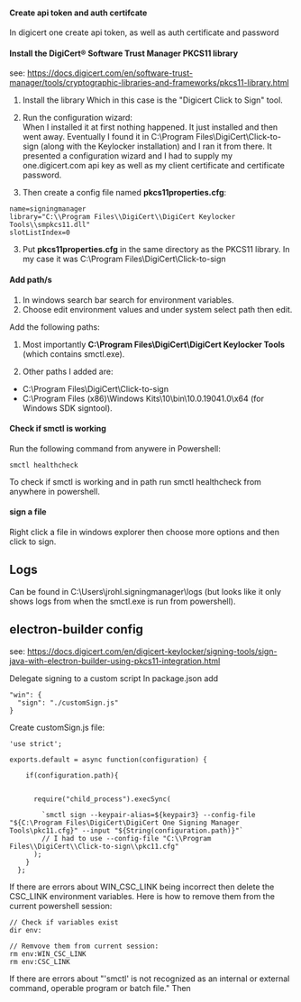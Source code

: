 #### Create api token and auth certifcate
In digicert one create api token, as well as auth certificate and password










#### Install the DigiCert​​®​​ Software Trust Manager PKCS11 library
see: https://docs.digicert.com/en/software-trust-manager/tools/cryptographic-libraries-and-frameworks/pkcs11-library.html

1. Install the library 
Which in this case is the "Digicert Click to Sign" tool.


2. Run the configuration wizard:  
When I installed it at first nothing happened. It just installed and then went away.
Eventually I found it in  C:\Program Files\DigiCert\Click-to-sign (along with the Keylocker installation) and I ran it from there.
It presented a configuration wizard and I had to supply my one.digicert.com api key as well as my client certificate and certificate password.

5. Then create a config file named **pkcs11properties.cfg**:
```
name=signingmanager 
library="C:\\Program Files\\DigiCert\\DigiCert Keylocker Tools\\smpkcs11.dll"
slotListIndex=0
```

3. Put **pkcs11properties.cfg** in the same directory as the PKCS11 library. 
In my case it was C:\Program Files\DigiCert\Click-to-sign


#### Add path/s
1. In windows search bar search for environment variables. 
2. Choose edit environment values and under system select path then edit.

Add the following paths:
1. Most importantly **C:\Program Files\DigiCert\DigiCert Keylocker Tools** (which contains smctl.exe).

2. Other paths I added are:
* C:\Program Files\DigiCert\Click-to-sign
* C:\Program Files (x86)\Windows Kits\10\bin\10.0.19041.0\x64 (for Windows SDK signtool).

#### Check if smctl is working
Run the following command from anywere in Powershell:
```
smctl healthcheck
```

To check if smctl is working and in path run smctl healthcheck from anywhere in powershell.
#### sign a file
Right click a file in windows explorer then choose more options and then click to sign.

## Logs
Can be found in C:\Users\jrohl\.signingmanager\logs (but looks like it only shows logs from when the smctl.exe is run from powershell).

## electron-builder config
see: https://docs.digicert.com/en/digicert-keylocker/signing-tools/sign-java-with-electron-builder-using-pkcs11-integration.html


Delegate signing to a custom script
In package.json add
```
"win": {
  "sign": "./customSign.js"
}
```

Create customSign.js file:
```
'use strict';

exports.default = async function(configuration) {
   
    if(configuration.path){

    
      require("child_process").execSync(
     
        `smctl sign --keypair-alias=${keypair3} --config-file "${C:\Program Files\DigiCert\DigiCert One Signing Manager Tools\pkc11.cfg}" --input "${String(configuration.path)}"`
        // I had to use --config-file "C:\\Program Files\\DigiCert\\Click-to-sign\\pkc11.cfg"
      );
    }
  };
```

If there are errors about WIN_CSC_LINK being incorrect then delete the CSC_LINK environment variables.
Here is how to remove them from the current powershell session:
```
// Check if variables exist
dir env:

// Remvove them from current session:
rm env:WIN_CSC_LINK
rm env:CSC_LINK
```

If there are errors about "'smctl' is not recognized as an internal or external command,
operable program or batch file."
Then 
